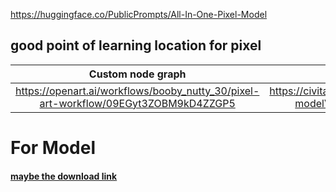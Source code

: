 https://huggingface.co/PublicPrompts/All-In-One-Pixel-Model


## good point of learning location for pixel
| Custom node graph  | Model |
|:--:|:--:|
| https://openart.ai/workflows/booby_nutty_30/pixel-art-workflow/09EGyt3ZOBM9kD4ZZGP5 | https://civitai.com/models/195730?modelVersionId=220049 |

# For Model
#### [maybe the download link](https://civitai.com/api/download/models/220049) 



